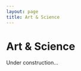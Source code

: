 ```yaml
---
layout: page
title: Art & Science
---
```


# Art & Science

Under construction...

<!-- One of my hobbies is making art with code. I mostly like to make [generative art](https://en.wikipedia.org/wiki/Generative_art){:target="_blank"}, but I have also done some stuff with [datamoshing](http://datamoshing.com/about/){:target="_blank"}. I'd like to display some of my projects directly on this page, but I haven't figured out the best way to do it yet. Web development is not my specialty.

### Projects

[Crystal Bouquet](https://www.fxhash.xyz/generative/7163){:target="_blank"} \
The code that generates this animation takes a seed number as input and then randomly generates each flower's form, color, and movement. Because I made this at the height of the 2020-2022 cryptocurrency craze (lol), I turned it into an NFT that can be minted on the Tezos blockchain. The hash code for the transaction becomes the seed, so every edition on the blockchain is different. -->